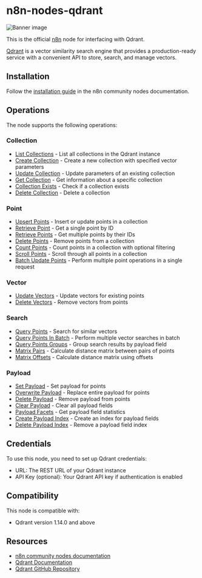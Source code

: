 # n8n-nodes-qdrant

![Banner image](https://user-images.githubusercontent.com/10284570/173569848-c624317f-42b1-45a6-ab09-f0ea3c247648.png)

This is the official [n8n](https://n8n.io/) node for interfacing with Qdrant.

[Qdrant](http://qdrant.tech) is a vector similarity search engine that provides a production-ready service with a convenient API to store, search, and manage vectors.

## Installation

Follow the [installation guide](https://docs.n8n.io/integrations/community-nodes/installation/) in the n8n community nodes documentation.

## Operations

The node supports the following operations:

### Collection

- [List Collections](https://api.qdrant.tech/v-1-14-x/api-reference/collections/get-collections) - List all collections in the Qdrant instance
- [Create Collection](https://api.qdrant.tech/v-1-14-x/api-reference/collections/create-collection) - Create a new collection with specified vector parameters
- [Update Collection](https://api.qdrant.tech/v-1-14-x/api-reference/collections/update-collection) - Update parameters of an existing collection
- [Get Collection](https://api.qdrant.tech/v-1-14-x/api-reference/collections/get-collection) - Get information about a specific collection
- [Collection Exists](https://api.qdrant.tech/v-1-14-x/api-reference/collections/collection-exists) - Check if a collection exists
- [Delete Collection](https://api.qdrant.tech/v-1-14-x/api-reference/collections/delete-collection) - Delete a collection

### Point

- [Upsert Points](https://api.qdrant.tech/v-1-14-x/api-reference/points/upsert-points) - Insert or update points in a collection
- [Retrieve Point](https://api.qdrant.tech/v-1-14-x/api-reference/points/get-point) - Get a single point by ID
- [Retrieve Points](https://api.qdrant.tech/v-1-14-x/api-reference/points/get-points) - Get multiple points by their IDs
- [Delete Points](https://api.qdrant.tech/v-1-14-x/api-reference/points/delete-points) - Remove points from a collection
- [Count Points](https://api.qdrant.tech/v-1-14-x/api-reference/points/count-points) - Count points in a collection with optional filtering
- [Scroll Points](https://api.qdrant.tech/v-1-14-x/api-reference/points/scroll-points) - Scroll through all points in a collection
- [Batch Update Points](https://api.qdrant.tech/v-1-14-x/api-reference/points/batch-update) - Perform multiple point operations in a single request

### Vector

- [Update Vectors](https://api.qdrant.tech/v-1-14-x/api-reference/points/update-vectors) - Update vectors for existing points
- [Delete Vectors](https://api.qdrant.tech/v-1-14-x/api-reference/points/delete-vectors) - Remove vectors from points

### Search

- [Query Points](https://api.qdrant.tech/v-1-14-x/api-reference/search/query-points) - Search for similar vectors
- [Query Points In Batch](https://api.qdrant.tech/v-1-14-x/api-reference/search/query-batch-points) - Perform multiple vector searches in batch
- [Query Points Groups](https://api.qdrant.tech/v-1-14-x/api-reference/search/query-points-groups) - Group search results by payload field
- [Matrix Pairs](https://api.qdrant.tech/v-1-14-x/api-reference/search/matrix-pairs) - Calculate distance matrix between pairs of points
- [Matrix Offsets](https://api.qdrant.tech/v-1-14-x/api-reference/search/matrix-offsets) - Calculate distance matrix using offsets

### Payload

- [Set Payload](https://api.qdrant.tech/v-1-14-x/api-reference/points/set-payload) - Set payload for points
- [Overwrite Payload](https://api.qdrant.tech/v-1-14-x/api-reference/points/overwrite-payload) - Replace entire payload for points
- [Delete Payload](https://api.qdrant.tech/v-1-14-x/api-reference/points/delete-payload) - Remove payload from points
- [Clear Payload](https://api.qdrant.tech/v-1-14-x/api-reference/points/clear-payload) - Clear all payload fields
- [Payload Facets](https://api.qdrant.tech/v-1-14-x/api-reference/points/facet) - Get payload field statistics
- [Create Payload Index](https://api.qdrant.tech/v-1-14-x/api-reference/indexes/create-field-index) - Create an index for payload fields
- [Delete Payload Index](https://api.qdrant.tech/v-1-14-x/api-reference/indexes/delete-field-index) - Remove a payload field index

## Credentials

To use this node, you need to set up Qdrant credentials:

- URL: The REST URL of your Qdrant instance
- API Key (optional): Your Qdrant API key if authentication is enabled

## Compatibility

This node is compatible with:

- Qdrant version 1.14.0 and above

## Resources

- [n8n community nodes documentation](https://docs.n8n.io/integrations/community-nodes/)
- [Qdrant Documentation](https://qdrant.tech/documentation/)
- [Qdrant GitHub Repository](https://github.com/qdrant/qdrant)
